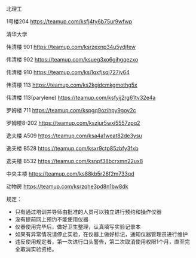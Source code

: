 
北理工

1号楼204  https://teamup.com/ksfj4ty6b75ur9wfwp


清华大学

伟清楼 901	  https://teamup.com/ksrzexnp34u5ydjfew

伟清楼 902  	https://teamup.com/ksueg3xo6gjhgqezxo

伟清楼 910	  https://teamup.com/ksi1qxfjsqj727iy64

伟清楼 113  	https://teamup.com/ks2kgidcmkgmothg5x

伟清楼 113(parylene) https://teamup.com/ksfyij2rg61tv32e4a

罗姆楼 711	 https://teamup.com/kspgq9ozihpy9goy2c

罗姆楼8-202	https://teamup.com/kszjur5wxi5557zpq2

逸夫楼 A509	https://teamup.com/ksa4a1weat82de3ysu

逸夫楼 B528	https://teamup.com/ksxr9ctp85zbfy3fxb

逸夫楼 B532	https://teamup.com/ksnpf38bcrxmn22ux8

中央主楼		https://teamup.com/ks88kb5r26f2m733qd

动物房		https://teamup.com/ksrzqhe3pd8n1bw8dk



规定：
-	只有通过培训并导师由批准的人员可以独立进行预约和操作仪器
-	没有提前网上预约不能使用仪器
-	仪器使用完毕后，做好卫生整理，认真填写实验记录本
-	如果有异常情况请停止实验，在仪器上做好标记，通知仪器管理员进行维护
-	违反使用规定者，第一次进行口头警告，第二次取消使用权限1个月，直至完全取消实验资格。

